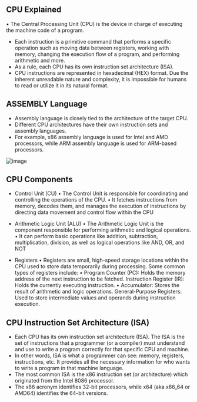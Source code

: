 ## CPU Explained
• The Central Processing Unit (CPU) is the device in charge of executing the machine code of a program.

- Each instruction is a primitive command that performs a specific operation such as moving data between registers, working with memory, changing the execution flow of a program, and performing arithmetic and more.
- As a rule, each CPU has its own instruction set architecture (ISA).
- CPU instructions are represented in hexadecimal (HEX) format. Due the inherent unreadable nature and complexity, it is impossible for humans to read or utilize it in its natural format.

## ASSEMBLY Language
- Assembly language is closely tied to the architecture of the target CPU.
- Different CPU architectures have their own instruction sets and assembly languages.
- For example, x86 assembly language is used for Intel and AMD processors, while ARM assembly language is used for ARM-based processors.

![image](https://github.com/user-attachments/assets/afe7d4e9-754d-4d1e-9318-5a82a23da950)

##  CPU Components
- Control Unit (CU)
• The Control Unit is responsible for coordinating and controlling the operations of the CPU.
• It fetches instructions from memory, decodes them, and manages the execution of instructions by directing data movement and control flow within the CPU

- Arithmetic Logic Unit (ALU)
• The Arithmetic Logic Unit is the component responsible for performing arithmetic and logical operations.
• It can perform basic operations like addition, subtraction, multiplication, division, as well as logical operations like AND, OR, and NOT

- Registers
• Registers are small, high-speed storage locations within the CPU used to store data temporarily during processing. Some common types of registers include:
• Program Counter (PC): Holds the memory address of the next instruction to be fetched. Instruction Register (IR): Holds the currently executing instruction.
• Accumulator: Stores the result of arithmetic and logic operations. General-Purpose Registers: Used to store intermediate values and operands during instruction execution.

## CPU Instruction Set Architecture (ISA)
- Each CPU has its own instruction set architecture (ISA). The ISA is the set of instructions that a programmer (or a compiler) must understand and use to write a program correctly for that specific CPU and machine.
- In other words, ISA is what a programmer can see: memory, registers, instructions, etc. It provides all the necessary information for who wants to write a program in that machine language.
- The most common ISA is the x86 instruction set (or architecture) which originated from the Intel 8086 processor.
- The x86 acronym identifies 32-bit processors, while x64 (aka x86_64 or
AMD64) identifies the 64-bit versions.

